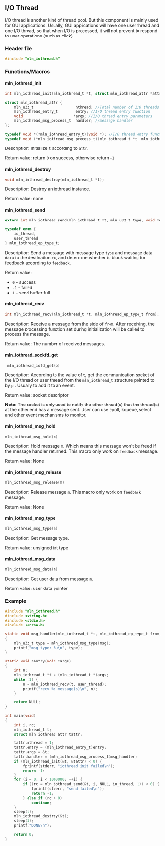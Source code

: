 ## I/O Thread

I/O thread is another kind of thread pool. But this component is mainly used for GUI applications. Usually, GUI applications will have one user thread and one I/O thread, so that when I/O is processed, it will not prevent to respond to user operations (such as click).



### Header file

```c
#include "mln_iothread.h"
```



### Functions/Macros



#### mln_iothread_init

```c
int mln_iothread_init(mln_iothread_t *t, struct mln_iothread_attr *attr);

struct mln_iothread_attr {
    mln_u32_t                   nthread; //Total number of I/O threads
    mln_iothread_entry_t        entry; //I/O thread entry function
    void                       *args; //I/O thread entry parameters
    mln_iothread_msg_process_t  handler; //message handler
};

typedef void *(*mln_iothread_entry_t)(void *); //I/O thread entry function
typedef void (*mln_iothread_msg_process_t)(mln_iothread_t *t, mln_iothread_ep_type_t from, mln_iothread_msg_t *msg);//message handler
```

Description: Initialize `t` according to `attr`.

Return value: return `0` on success, otherwise return `-1`


#### mln_iothread_destroy

```c
void mln_iothread_destroy(mln_iothread_t *t);
```

Description: Destroy an iothread instance.

Return value: none



#### mln_iothread_send

```c
extern int mln_iothread_send(mln_iothread_t *t, mln_u32_t type, void *data, mln_iothread_ep_type_t to, int feedback);

typedef enum {
    io_thread,
    user_thread
} mln_iothread_ep_type_t;
```

Description: Send a message with message type `type` and message data `data` to the destination `to`, and determine whether to block waiting for feedback according to `feedback`.

Return value:

- `0` - success
- `-1` - failed
- `1` - send buffer full



#### mln_iothread_recv

```c
int mln_iothread_recv(mln_iothread_t *t, mln_iothread_ep_type_t from);
```

Description: Receive a message from the side of `from`. After receiving, the message processing function set during initialization will be called to process the message.

Return value: The number of received messages.



#### mln_iothread_sockfd_get

```c
 mln_iothread_iofd_get(p)
```

Description: According to the value of `t`, get the communication socket of the I/O thread or user thread from the `mln_iothread_t` structure pointed to by `p` . Usually to add it to an event.

Return value: socket descriptor

**Note**: The socket is only used to notify the other thread(s) that the thread(s) at the other end has a message sent. User can use epoll, kqueue, select and other event mechanisms to monitor.




#### mln_iothread_msg_hold

```c
mln_iothread_msg_hold(m)
```

Description: Hold message `m`. Which means this message won't be freed if the message handler returned. This macro only work on `feedback` message.

Return value: None



#### mln_iothread_msg_release

```c
mln_iothread_msg_release(m)
```

Description: Release message `m`. This macro only work on `feedback` message.

Return value: None



#### mln_iothread_msg_type

```c
mln_iothread_msg_type(m)
```

Description: Get message type.

Return value: unsigned int type



#### mln_iothread_msg_data

```c
mln_iothread_msg_data(m)
```

Description: Get user data from message `m`.

Return value: user data pointer



### Example

```c
#include "mln_iothread.h"
#include <string.h>
#include <stdio.h>
#include <errno.h>

static void msg_handler(mln_iothread_t *t, mln_iothread_ep_type_t from, mln_iothread_msg_t *msg)
{
    mln_u32_t type = mln_iothread_msg_type(msg);
    printf("msg type: %u\n", type);
}

static void *entry(void *args)
{
    int n;
    mln_iothread_t *t = (mln_iothread_t *)args;
    while (1) {
        n = mln_iothread_recv(t, user_thread);
        printf("recv %d message(s)\n", n);
    }

    return NULL;
}

int main(void)
{
    int i, rc;
    mln_iothread_t t;
    struct mln_iothread_attr tattr;

    tattr.nthread = 1;
    tattr.entry = (mln_iothread_entry_t)entry;
    tattr.args = &t;
    tattr.handler = (mln_iothread_msg_process_t)msg_handler;
    if (mln_iothread_init(&t, &tattr) < 0) {
        fprintf(stderr, "iothread init failed\n");
        return -1;
    }
    for (i = 0; i < 1000000; ++i) {
        if ((rc = mln_iothread_send(&t, i, NULL, io_thread, 1)) < 0) {
            fprintf(stderr, "send failed\n");
            return -1;
        } else if (rc > 0)
            continue;
    }
    sleep(1);
    mln_iothread_destroy(&t);
    sleep(3);
    printf("DONE\n");

    return 0;
}
```

